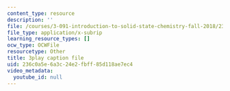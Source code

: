 ```yaml
---
content_type: resource
description: ''
file: /courses/3-091-introduction-to-solid-state-chemistry-fall-2018/236c0a5e6a3c24e2fbff85d118ae7ec4_UzDqh-1Koyc.srt
file_type: application/x-subrip
learning_resource_types: []
ocw_type: OCWFile
resourcetype: Other
title: 3play caption file
uid: 236c0a5e-6a3c-24e2-fbff-85d118ae7ec4
video_metadata:
  youtube_id: null
---
```

